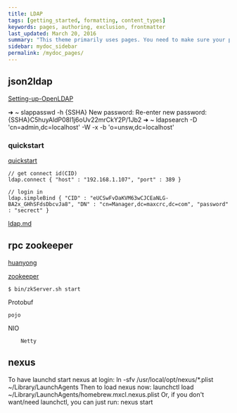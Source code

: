 ```yaml
---
title: LDAP
tags: [getting_started, formatting, content_types]
keywords: pages, authoring, exclusion, frontmatter
last_updated: March 20, 2016
summary: "This theme primarily uses pages. You need to make sure your pages have the appropriate frontmatter. One frontmatter tag your users might find helpful is the summary tag. This functions similar in purpose to the shortdesc element in DITA."
sidebar: mydoc_sidebar
permalink: /mydoc_pages/
---
```


## json2ldap

   [Setting-up-OpenLDAP](https://github.com/IntersectAustralia/acdata/wiki/Setting-up-OpenLDAP)
   
   ➜  ~ slappasswd -h {SSHA}
   New password:
   Re-enter new password:
   {SSHA}C5huyAldP08I1j6oUv22mrCkY2P/1Jb2
   ➜  ~ ldapsearch -D 'cn=admin,dc=localhost' -W -x -b 'o=unsw,dc=localhost'
   
### quickstart

   [quickstart](http://connect2id.com/products/json2ldap/quick-start)
   
    // get connect id(CID)
    ldap.connect { "host" : "192.168.1.107", "port" : 389 }
    
    // login in 
    ldap.simpleBind { "CID" : "eUCSwFvDaKVM63wCJCEaNLG-BA2x_GHhSFdsDbcvJa8", "DN" : "cn=Manager,dc=maxcrc,dc=com", "password" : "secrect" } 
    
   
   [ldap.md](https://github.com/jnuc093/demo/blob/master/blog/ldap.md)
   


## rpc zookeeper

[huanyong](http://my.oschina.net/huangyong/blog/361751)

[zookeeper](http://www.tutorialspoint.com/zookeeper/zookeeper_fundamentals.htm)

	$ bin/zkServer.sh start

Protobuf

	pojo

NIO

		Netty

## nexus

To have launchd start nexus at login:
  ln -sfv /usr/local/opt/nexus/*.plist ~/Library/LaunchAgents
Then to load nexus now:
  launchctl load ~/Library/LaunchAgents/homebrew.mxcl.nexus.plist
Or, if you don't want/need launchctl, you can just run:
  nexus start